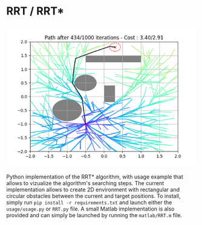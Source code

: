 # RRT / RRT*
![rrt_star_traj_example](fig/rrt_star_traj_example.png)

Python implementation of the RRT* algorithm, with usage example that allows to vizualize the algorithm's searching steps. The current implementation allows to create 2D environment with rectangular and circular obstacles between the current and target positions. 
To install, simply run `pip install -r requirements.txt` and launch either the `usage/usage.py` or `RRT.py` file. 
A small Matlab implementation is also provided and can simply be launched by running the `matlab/RRT.m` file.
